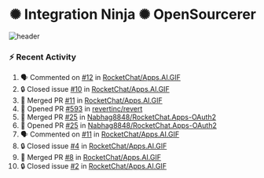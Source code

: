  
<h1 align="center">✺ Integration Ninja ✺ OpenSourcerer</h1>

![header](https://github.com/Nabhag8848/Nabhag8848/assets/65061890/3ecbdaa2-ea2a-4413-a40a-87945f5fb05a)

### :zap: Recent Activity

<!--START_SECTION:activity-->
1. 🗣 Commented on [#12](https://github.com/RocketChat/Apps.AI.GIF/pull/12#issuecomment-2210390710) in [RocketChat/Apps.AI.GIF](https://github.com/RocketChat/Apps.AI.GIF)
2. 🔒 Closed issue [#10](https://github.com/RocketChat/Apps.AI.GIF/issues/10) in [RocketChat/Apps.AI.GIF](https://github.com/RocketChat/Apps.AI.GIF)
3. 🎉 Merged PR [#11](https://github.com/RocketChat/Apps.AI.GIF/pull/11) in [RocketChat/Apps.AI.GIF](https://github.com/RocketChat/Apps.AI.GIF)
4. 💪 Opened PR [#593](https://github.com/revertinc/revert/pull/593) in [revertinc/revert](https://github.com/revertinc/revert)
5. 🎉 Merged PR [#25](https://github.com/Nabhag8848/RocketChat.Apps-OAuth2/pull/25) in [Nabhag8848/RocketChat.Apps-OAuth2](https://github.com/Nabhag8848/RocketChat.Apps-OAuth2)
6. 💪 Opened PR [#25](https://github.com/Nabhag8848/RocketChat.Apps-OAuth2/pull/25) in [Nabhag8848/RocketChat.Apps-OAuth2](https://github.com/Nabhag8848/RocketChat.Apps-OAuth2)
7. 🗣 Commented on [#11](https://github.com/RocketChat/Apps.AI.GIF/pull/11#issuecomment-2196251494) in [RocketChat/Apps.AI.GIF](https://github.com/RocketChat/Apps.AI.GIF)
8. 🔒 Closed issue [#4](https://github.com/RocketChat/Apps.AI.GIF/issues/4) in [RocketChat/Apps.AI.GIF](https://github.com/RocketChat/Apps.AI.GIF)
9. 🎉 Merged PR [#8](https://github.com/RocketChat/Apps.AI.GIF/pull/8) in [RocketChat/Apps.AI.GIF](https://github.com/RocketChat/Apps.AI.GIF)
10. 🔒 Closed issue [#2](https://github.com/RocketChat/Apps.AI.GIF/issues/2) in [RocketChat/Apps.AI.GIF](https://github.com/RocketChat/Apps.AI.GIF)
<!--END_SECTION:activity-->

  



